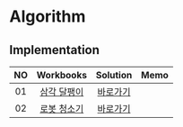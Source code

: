 # Algorithm 

## Implementation
|<center>NO|<center>Workbooks|<center>Solution|<center>Memo|
|:---:|:---:|:---:|:---:|
|01|[<center>삼각 달팽이](https://programmers.co.kr/learn/courses/30/lessons/68645)|[<center>바로가기](./Solution/삼각%20달팽이)| |
|02|[<center>로봇 청소기](https://www.acmicpc.net/problem/14503)|[<center>바로가기](./Solution/로봇%20청소기)| |


